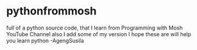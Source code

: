 # pythonfrommosh
full of a python source code, that I learn from Programming with Mosh YouTube Channel 
also I add some of my version
I hope these are will help you learn python
-AgengSusila
